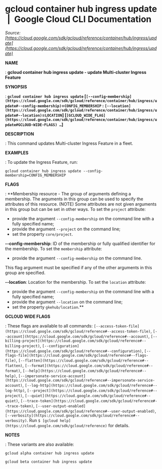 # gcloud container hub ingress update  |  Google Cloud CLI Documentation

*Source: [https://cloud.google.com/sdk/gcloud/reference/container/hub/ingress/update](https://cloud.google.com/sdk/gcloud/reference/container/hub/ingress/update)*

**NAME**

: **gcloud container hub ingress update - update Multi-cluster Ingress Feature**

**SYNOPSIS**

: **`gcloud container hub ingress update` [`[--config-membership](https://cloud.google.com/sdk/gcloud/reference/container/hub/ingress/update#--config-membership)`=`CONFIG_MEMBERSHIP` : `[--location](https://cloud.google.com/sdk/gcloud/reference/container/hub/ingress/update#--location)`=`LOCATION`] [`[GCLOUD_WIDE_FLAG](https://cloud.google.com/sdk/gcloud/reference/container/hub/ingress/update#GCLOUD-WIDE-FLAGS) …`]**

**DESCRIPTION**

: This command updates Multi-cluster Ingress Feature in a fleet.

**EXAMPLES**

: To update the Ingress Feature, run:

```
gcloud container hub ingress update --config-membership=CONFIG_MEMBERSHIP
```

**FLAGS**

: **Membership resource - The group of arguments defining a membership. The
arguments in this group can be used to specify the attributes of this resource.
(NOTE) Some attributes are not given arguments in this group but can be set in
other ways.
To set the `project` attribute:

- provide the argument `--config-membership` on the command line with a
fully specified name;
- provide the argument `--project` on the command line;
- set the property `core/project`.

**--config-membership**:
ID of the membership or fully qualified identifier for the membership.
To set the `membership` attribute:

- provide the argument `--config-membership` on the command line.

This flag argument must be specified if any of the other arguments in this group
are specified.

**--location**:
Location for the membership.
To set the `location` attribute:

- provide the argument `--config-membership` on the command line with a
fully specified name;
- provide the argument `--location` on the command line;
- set the property `gkehub/location`.**

**GCLOUD WIDE FLAGS**

: These flags are available to all commands: `[--access-token-file](https://cloud.google.com/sdk/gcloud/reference#--access-token-file)`,
`[--account](https://cloud.google.com/sdk/gcloud/reference#--account)`, `[--billing-project](https://cloud.google.com/sdk/gcloud/reference#--billing-project)`,
`[--configuration](https://cloud.google.com/sdk/gcloud/reference#--configuration)`,
`[--flags-file](https://cloud.google.com/sdk/gcloud/reference#--flags-file)`,
`[--flatten](https://cloud.google.com/sdk/gcloud/reference#--flatten)`, `[--format](https://cloud.google.com/sdk/gcloud/reference#--format)`, `[--help](https://cloud.google.com/sdk/gcloud/reference#--help)`, `[--impersonate-service-account](https://cloud.google.com/sdk/gcloud/reference#--impersonate-service-account)`,
`[--log-http](https://cloud.google.com/sdk/gcloud/reference#--log-http)`,
`[--project](https://cloud.google.com/sdk/gcloud/reference#--project)`, `[--quiet](https://cloud.google.com/sdk/gcloud/reference#--quiet)`, `[--trace-token](https://cloud.google.com/sdk/gcloud/reference#--trace-token)`, `[--user-output-enabled](https://cloud.google.com/sdk/gcloud/reference#--user-output-enabled)`,
`[--verbosity](https://cloud.google.com/sdk/gcloud/reference#--verbosity)`.
Run `$ [gcloud help](https://cloud.google.com/sdk/gcloud/reference)` for details.

**NOTES**

: These variants are also available:

```
gcloud alpha container hub ingress update
```

```
gcloud beta container hub ingress update
```